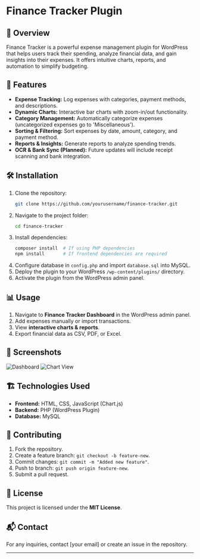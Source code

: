 # Finance Tracker Plugin

## 📌 Overview
Finance Tracker is a powerful expense management plugin for WordPress that helps users track their spending, analyze financial data, and gain insights into their expenses. It offers intuitive charts, reports, and automation to simplify budgeting.

## 🚀 Features
- **Expense Tracking:** Log expenses with categories, payment methods, and descriptions.
- **Dynamic Charts:** Interactive bar charts with zoom-in/out functionality.
- **Category Management:** Automatically categorize expenses (uncategorized expenses go to 'Miscellaneous').
- **Sorting & Filtering:** Sort expenses by date, amount, category, and payment method.
- **Reports & Insights:** Generate reports to analyze spending trends.
- **OCR & Bank Sync (Planned):** Future updates will include receipt scanning and bank integration.

## 🛠️ Installation
1. Clone the repository:
   ```sh
   git clone https://github.com/yourusername/finance-tracker.git
   ```
2. Navigate to the project folder:
   ```sh
   cd finance-tracker
   ```
3. Install dependencies:
   ```sh
   composer install  # If using PHP dependencies
   npm install       # If frontend dependencies are required
   ```
4. Configure database in `config.php` and import `database.sql` into MySQL.
5. Deploy the plugin to your WordPress `/wp-content/plugins/` directory.
6. Activate the plugin from the WordPress admin panel.

## 📊 Usage
1. Navigate to **Finance Tracker Dashboard** in the WordPress admin panel.
2. Add expenses manually or import transactions.
3. View **interactive charts & reports**.
4. Export financial data as CSV, PDF, or Excel.

## 🎨 Screenshots
![Dashboard](assets/dashboard.png)
![Chart View](assets/chart.png)

## 🏗️ Technologies Used
- **Frontend:** HTML, CSS, JavaScript (Chart.js)
- **Backend:** PHP (WordPress Plugin)
- **Database:** MySQL

## 🤝 Contributing
1. Fork the repository.
2. Create a feature branch: `git checkout -b feature-new`.
3. Commit changes: `git commit -m "Added new feature"`.
4. Push to branch: `git push origin feature-new`.
5. Submit a pull request.

## 📜 License
This project is licensed under the **MIT License**.

## 📬 Contact
For any inquiries, contact [your email] or create an issue in the repository.

---


